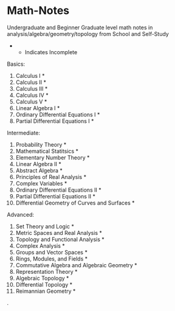 # Math-Notes

 Undergraduate and Beginner Graduate level math notes in analysis/algebra/geometry/topology from School and Self-Study

* - Indicates Incomplete


Basics:
1. Calculus I *
2. Calculus II *
3. Calculus III *
4. Calculus IV *
5. Calculus V *
6. Linear Algebra I *
7. Ordinary Differential Equations I *
8. Partial Differential Equations I  *

Intermediate:
1. Probability Theory *
2. Mathematical Statitsics *
3. Elementary Number Theory *
4. Linear Algebra II *
5. Abstract Algebra *
6. Principles of Real Analysis *
10. Complex Variables * 
11. Ordinary Differential Equations II *
12. Partial Differential Equations II *
14. Differential Geometry of Curves and Surfaces *

Advanced:
1. Set Theory and Logic *
2. Metric Spaces and Real Analysis *
2. Topology and Functional Analysis *
3. Complex Analysis *
4. Groups and Vector Spaces *
5. Rings, Modules, and Fields *
6. Commutative Algebra and Algebraic Geometry *
7. Representation Theory *
6. Algebraic Topology *
6. Differential Topology *
7. Reimannian Geometry *
















   











       

    
  .   













